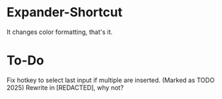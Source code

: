 # Expander-Shortcut
It changes color formatting, that's it.


# To-Do
Fix hotkey to select last input if multiple are inserted. (Marked as TODO 2025)
Rewrite in [REDACTED], why not?
